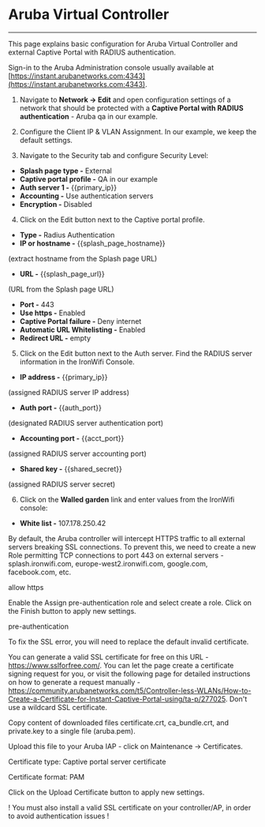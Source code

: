 # **Aruba Virtual Controller**

---

This page explains basic configuration for Aruba Virtual Controller and external Captive Portal with RADIUS authentication.

Sign-in to the Aruba Administration console usually available at [https://instant.arubanetworks.com:4343](https://instant.arubanetworks.com:4343).

1. Navigate to **Network -> Edit** and open configuration settings of a network that should be protected with a **Captive Portal with RADIUS authentication** - Aruba qa in our example.

2. Configure the Client IP & VLAN Assignment. In our example, we keep the default settings.

3. Navigate to the Security tab and configure Security Level:

- **Splash page type -** External
- **Captive portal profile -** QA in our example
- **Auth server 1 -** {{primary_ip}}
- **Accounting -** Use authentication servers
- **Encryption -** Disabled

4. Click on the Edit button next to the Captive portal profile.

- **Type -** Radius Authentication
- **IP or hostname -** {{splash_page_hostname}}

(extract hostname from the Splash page URL)

- **URL -** {{splash_page_url}}

(URL from the Splash page URL)

- **Port -** 443
- **Use https -** Enabled
- **Captive Portal failure -** Deny internet
- **Automatic URL Whitelisting -** Enabled
- **Redirect URL -** empty

5. Click on the Edit button next to the Auth server. Find the RADIUS server information in the IronWifi Console.

- **IP address -** {{primary_ip}}

(assigned RADIUS server IP address)

- **Auth port -** {{auth_port}}

(designated RADIUS server authentication port)

- **Accounting port -** {{acct_port}}

(assigned RADIUS server accounting port)

- **Shared key -** {{shared_secret}}

(assigned RADIUS server secret)

6. Click on the **Walled garden** link and enter values from the IronWifi console:

- **White list -** 107.178.250.42

By default, the Aruba controller will intercept HTTPS traffic to all external servers breaking SSL connections. To prevent this, we need to create a new Role permitting TCP connections to port 443 on external servers - splash.ironwifi.com, europe-west2.ironwifi.com, google.com, facebook.com, etc.

allow https

Enable the Assign pre-authentication role and select create a role. Click on the Finish button to apply new settings.

pre-authentication

To fix the SSL error, you will need to replace the default invalid certificate.

You can generate a valid SSL certificate for free on this URL - https://www.sslforfree.com/. You can let the page create a certificate signing request for you, or visit the following page for detailed instructions on how to generate a request manually - https://community.arubanetworks.com/t5/Controller-less-WLANs/How-to-Create-a-Certificate-for-Instant-Captive-Portal-using/ta-p/277025. Don't use a wildcard SSL certificate.

Copy content of downloaded files certificate.crt, ca_bundle.crt, and private.key to a single file (aruba.pem).

Upload this file to your Aruba IAP - click on Maintenance -> Certificates.

Certificate type: Captive portal server certificate

Certificate format: PAM

Click on the Upload Certificate button to apply new settings.

 ! You must also install a valid SSL certificate on your controller/AP, in order to avoid authentication issues !
